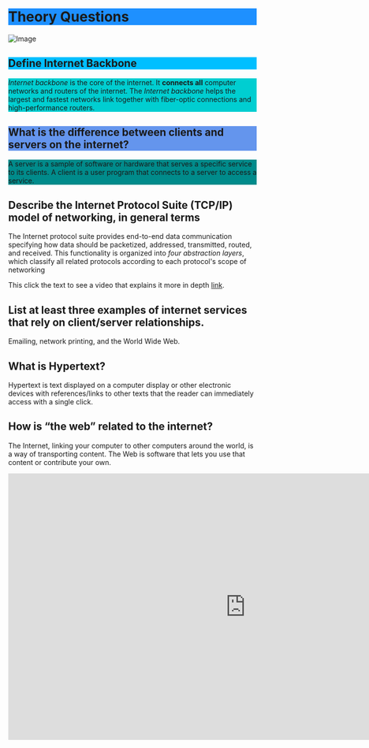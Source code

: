 <h1 style="background-color:DodgerBlue;">Theory Questions</h1>
<p><img alt="Image" title="icon" src="https://cdn-icons-png.flaticon.com/512/3770/3770755.png" /></p>
<h2 style="background-color:DeepSkyBlue;">Define Internet Backbone</h2>
<p style="background-color:DarkTurquoise;"><em>Internet backbone</em> is the core of the internet. It <strong>connects all</strong> computer networks and routers of the internet. The <em>Internet backbone</em> helps the largest and fastest networks link together with fiber-optic connections and high-performance routers.</p>

<h2 style="background-color:CornflowerBlue;">What is the difference between clients and servers on the internet?</h2>
<p style="background-color:DarkCyan;"> A server is a sample of software or hardware that serves a specific service to its clients. A client is a user program that connects to a server to access a service. </p>

<h2> Describe the Internet Protocol Suite (TCP/IP) model of networking, in general terms</h2>
<p> The Internet protocol suite provides end-to-end data communication specifying how data should be packetized, addressed, transmitted, routed, and received. This functionality is organized into <em>four abstraction layers</em>, which classify all related protocols according to each protocol's scope of networking </p>
<p>This click the text to see a video that explains it more in depth <a href="https://youtu.be/HFRU01uS9nA">link</a>.</p>

<h2> List at least three examples of internet services that rely on client/server relationships. </h2>
<p> Emailing, network printing, and the World Wide Web. </p>

<h2> What is Hypertext? </h2>
<p>Hypertext is text displayed on a computer display or other electronic devices with references/links to other texts that the reader can immediately access with a single click.</p>

<h2> How is <strong>“the web”</strong> related to the internet? </h2>
<p> The Internet, linking your computer to other computers around the world, is a way of transporting content. The Web is software that lets you use that content or contribute your own. </p>

<iframe width="962" height="541" src="https://www.youtube.com/embed/CX_HyY3kbZw" title="The Internet vs. The Web" frameborder="0" allow="accelerometer; autoplay; clipboard-write; encrypted-media; gyroscope; picture-in-picture; web-share" allowfullscreen></iframe>